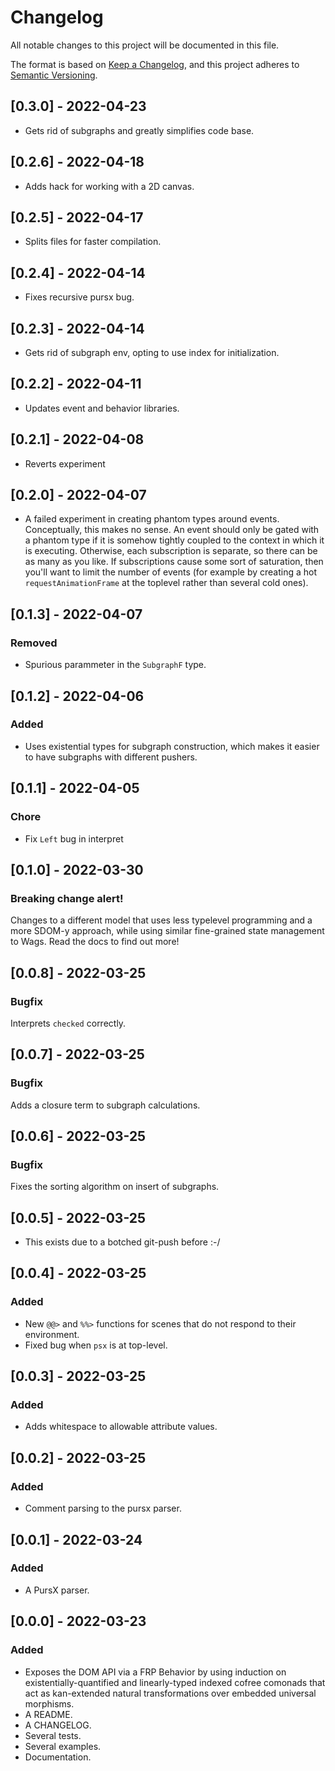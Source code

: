 # Changelog

All notable changes to this project will be documented in this file.

The format is based on [Keep a Changelog](https://keepachangelog.com/en/1.0.0/),
and this project adheres to [Semantic Versioning](https://semver.org/spec/v2.0.0.html).

## [0.3.0] - 2022-04-23

- Gets rid of subgraphs and greatly simplifies code base.

## [0.2.6] - 2022-04-18

- Adds hack for working with a 2D canvas.

## [0.2.5] - 2022-04-17

- Splits files for faster compilation.

## [0.2.4] - 2022-04-14

- Fixes recursive pursx bug.

## [0.2.3] - 2022-04-14

- Gets rid of subgraph env, opting to use index for initialization.

## [0.2.2] - 2022-04-11

- Updates event and behavior libraries.

## [0.2.1] - 2022-04-08

- Reverts experiment

## [0.2.0] - 2022-04-07

- A failed experiment in creating phantom types around events. Conceptually, this makes no sense. An event should only be gated with a phantom type if it is somehow tightly coupled to the context in which it is executing. Otherwise, each subscription is separate, so there can be as many as you like. If subscriptions cause some sort of saturation, then you'll want to limit the number of events (for example by creating a hot `requestAnimationFrame` at the toplevel rather than several cold ones).

## [0.1.3] - 2022-04-07

### Removed

- Spurious parammeter in the `SubgraphF` type.

## [0.1.2] - 2022-04-06

### Added

- Uses existential types for subgraph construction, which makes it easier to have subgraphs with different pushers.

## [0.1.1] - 2022-04-05

### Chore

- Fix `Left` bug in interpret

## [0.1.0] - 2022-03-30

### Breaking change alert!

Changes to a different model that uses less typelevel programming and a more SDOM-y approach, while using similar fine-grained state management to Wags. Read the docs to find out more!

## [0.0.8] - 2022-03-25

### Bugfix

Interprets `checked` correctly.


## [0.0.7] - 2022-03-25

### Bugfix

Adds a closure term to subgraph calculations.

## [0.0.6] - 2022-03-25

### Bugfix

Fixes the sorting algorithm on insert of subgraphs.

## [0.0.5] - 2022-03-25

- This exists due to a botched git-push before :-/

## [0.0.4] - 2022-03-25

### Added

- New `@@>` and `%%>` functions for scenes that do not respond to their environment.
- Fixed bug when `psx` is at top-level.

## [0.0.3] - 2022-03-25

### Added

- Adds whitespace to allowable attribute values.

## [0.0.2] - 2022-03-25

### Added

- Comment parsing to the pursx parser.

## [0.0.1] - 2022-03-24

### Added

- A PursX parser.

## [0.0.0] - 2022-03-23

### Added

- Exposes the DOM API via a FRP Behavior by using induction on existentially-quantified and linearly-typed indexed cofree comonads that act as kan-extended natural transformations over embedded universal morphisms.
- A README.
- A CHANGELOG.
- Several tests.
- Several examples.
- Documentation.

